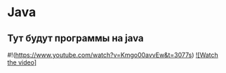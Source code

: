 # Java
## Тут будут программы на java
#!(https://www.youtube.com/watch?v=Kmgo00avvEw&t=3077s)
[![Watch the video]](https://www.youtube.com/watch?v=Kmgo00avvEw&t=3077s)
